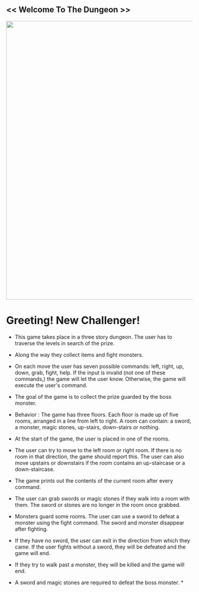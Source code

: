 ## << Welcome To The Dungeon >>

<img src="https://cdnb.artstation.com/p/assets/images/images/016/738/419/large/do-raga-2017-fd05.jpg?1553270312" width="1920" height="750">

# __Greeting! New Challenger!__

* This game takes place in a three story dungeon. The user has to traverse the levels in search of the prize. 

* Along the way they collect items and fight monsters. 

* On each move the user has seven possible commands: left, right, up, down, grab, fight, help. If the input is invalid (not one of these commands,) the game will let the user know. Otherwise, the game will execute the user's command. 

* The goal of the game is to collect the prize guarded by the boss monster.

* Behavior : The game has three floors. Each floor is made up of five rooms, arranged in a line from left to right. A room can contain: a sword, a monster, magic stones, up-stairs, down-stairs or nothing.
  
* At the start of the game, the user is placed in one of the rooms.

* The user can try to move to the left room or right room. If there is no room in that direction, the game should report this. The user can also move upstairs or downstairs if the room contains an up-staircase or a down-staircase.

* The game prints out the contents of the current room after every command.

* The user can grab swords or magic stones if they walk into a room with them. The sword or stones are no longer in the room once grabbed.

* Monsters guard some rooms. The user can use a sword to defeat a monster using the fight command. The sword and monster disappear after fighting. 

* If they have no sword, the user can exit in the direction from which they came. If the user fights without a sword, they will be defeated and the game will end. 

* If they try to walk past a monster, they will be killed and the game will end.

* A sword and magic stones are required to defeat the boss monster. *

